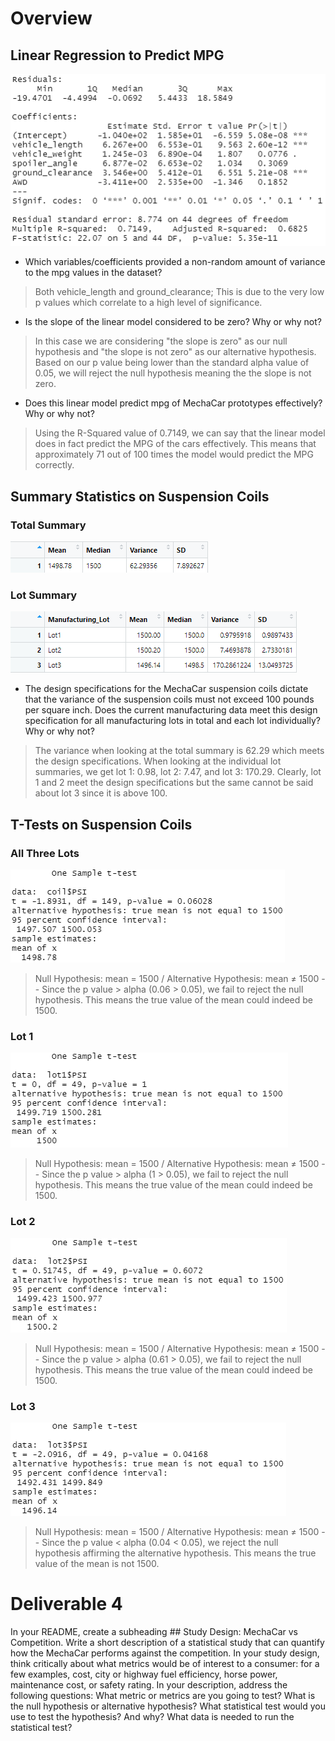 # Overview

## Linear Regression to Predict MPG

![](https://github.com/mooshak21/MechaCar_Statistical_Analysis/blob/main/Resources/D1LinReg.png)

- Which variables/coefficients provided a non-random amount of variance to the mpg values in the dataset?
>Both vehicle_length and ground_clearance; This is due to the very low p values which correlate to a high level of significance. 

- Is the slope of the linear model considered to be zero? Why or why not?
>In this case we are considering "the slope is zero" as our null hypothesis and "the slope is not zero" as our alternative hypothesis. Based on our p value being lower than the standard alpha value of 0.05, we will reject the null hypothesis meaning the the slope is not zero.

- Does this linear model predict mpg of MechaCar prototypes effectively? Why or why not?
>Using the R-Squared value of 0.7149, we can say that the linear model does in fact predict the MPG of the cars effectively. This means that approximately 71 out of 100 times the model would predict the MPG correctly. 

## Summary Statistics on Suspension Coils
### Total Summary
![](https://github.com/mooshak21/MechaCar_Statistical_Analysis/blob/main/Resources/D2TotalSummary.png)  

### Lot Summary
![](https://github.com/mooshak21/MechaCar_Statistical_Analysis/blob/main/Resources/D2LotSummary.png)

- The design specifications for the MechaCar suspension coils dictate that the variance of the suspension coils must not exceed 100 pounds per square inch. Does the current manufacturing data meet this design specification for all manufacturing lots in total and each lot individually? Why or why not?
> The variance when looking at the total summary is 62.29 which meets the design specifications. When looking at the individual lot summaries, we get lot 1: 0.98, lot 2: 7.47, and lot 3: 170.29. Clearly, lot 1 and 2 meet the design specifications but the same cannot be said about lot 3 since it is above 100. 

## T-Tests on Suspension Coils
### All Three Lots
![](https://github.com/mooshak21/MechaCar_Statistical_Analysis/blob/main/Resources/D3Ttest.png)
> Null Hypothesis: mean = 1500 / Alternative Hypothesis: mean ≠ 1500 -- Since the p value > alpha (0.06 > 0.05), we fail to reject the null hypothesis. This means the true value of the mean could indeed be 1500.

### Lot 1
![](https://github.com/mooshak21/MechaCar_Statistical_Analysis/blob/main/Resources/D3Lot1.png)
> Null Hypothesis: mean = 1500 / Alternative Hypothesis: mean ≠ 1500 -- Since the p value > alpha (1 > 0.05), we fail to reject the null hypothesis. This means the true value of the mean could indeed be 1500.

### Lot 2
![](https://github.com/mooshak21/MechaCar_Statistical_Analysis/blob/main/Resources/D3Lot2.png)
> Null Hypothesis: mean = 1500 / Alternative Hypothesis: mean ≠ 1500 -- Since the p value > alpha (0.61 > 0.05), we fail to reject the null hypothesis. This means the true value of the mean could indeed be 1500.

### Lot 3
![](https://github.com/mooshak21/MechaCar_Statistical_Analysis/blob/main/Resources/D3Lot3.png)
> Null Hypothesis: mean = 1500 / Alternative Hypothesis: mean ≠ 1500 -- Since the p value < alpha (0.04 < 0.05), we reject the null hypothesis affirming the alternative hypothesis. This means the true value of the mean is not 1500.

# Deliverable 4



In your README, create a subheading ## Study Design: MechaCar vs Competition.
Write a short description of a statistical study that can quantify how the MechaCar performs against the competition. In your study design, think critically about what metrics would be of interest to a consumer: for a few examples, cost, city or highway fuel efficiency, horse power, maintenance cost, or safety rating.
In your description, address the following questions:
What metric or metrics are you going to test?
What is the null hypothesis or alternative hypothesis?
What statistical test would you use to test the hypothesis? And why?
What data is needed to run the statistical test?